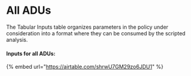 # All ADUs

The Tabular Inputs table organizes parameters in the policy under consideration into a format where they can be consumed by the scripted analysis.

#### Inputs for all ADUs:

{% embed url="https://airtable.com/shrwU7GM29zo6JDU1" %}

